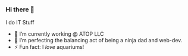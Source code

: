 ### Hi there 👋

<!--
**sdminev/sdminev** is a ✨ _special_ ✨ repository because its `README.md` (this file) appears on your GitHub profile.
-->
I do IT Stuff

- 🔭 I’m currently working @ ATOP LLC
- 🌱 I’m perfecting the balancing act of being a ninja dad and web-dev.
- ⚡ Fun fact: I *love* aquariums!

